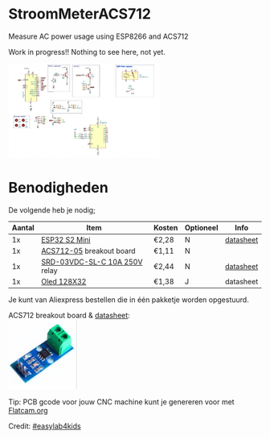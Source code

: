 # StroomMeterACS712
Measure AC power usage using ESP8266 and ACS712

Work in progress!!  Nothing to see here, not yet.

<img src="https://github.com/pappavis/StroomMeterACS712/blob/main/img/ACStroommeter_schema.jpg?raw=true" width="60%" height="60%" title="schema">

# Benodigheden
De volgende heb je nodig;

|Aantal|Item|Kosten|Optioneel|Info|
|------|----|------|---------|--|
|1x|<a href="https://nl.aliexpress.com/item/1005004344359250.html?spm=a2g0o.cart.0.0.6ca561d7aq0PVO&mp=1&gatewayAdapt=glo2nld">ESP32 S2 Mini</a>|€2,28|N|<a href="https://www.wemos.cc/en/latest/s2/s2_mini.html">datasheet</a>|
|1x|<a href="https://nl.aliexpress.com/item/32949264545.html?spm=a2g0o.productlist.main.1.1964577aTEmXD6&algo_pvid=6153c03f-b4b4-4653-a854-14e6c40e5aa0&aem_p4p_detail=202301040356468264624950022100000543353&algo_exp_id=6153c03f-b4b4-4653-a854-14e6c40e5aa0-0&pdp_ext_f=%7B%22sku_id%22%3A%2266268030503%22%7D&pdp_npi=2%40dis%21EUR%211.11%211.11%21%21%21%21%21%402145288516728334064801617d0767%2166268030503%21sea&curPageLogUid=MFJIrYuofizE&ad_pvid=202301040356468264624950022100000543353_1&ad_pvid=202301040356468264624950022100000543353_1">ACS712-05</a> breakout board|€1,11|N||<a href="https://octopart.com/datasheet/acs712elctr-05b-t-allegro+microsystems-38944601">datasheet</a>|J|
|1x|<a href="https://nl.aliexpress.com/item/32808620818.html?spm=a2g0o.order_list.order_list_main.5.2b0a79d2QUDt5m&gatewayAdapt=glo2nld">SRD-03VDC-SL-C 10A 250V</a> relay|€2,44|N|<a href="http://www.datasheetcafe.com/srd-05vdc-sl-c-datasheet-pdf/">datasheet</a>|
|1x|<a href="https://nl.aliexpress.com/item/32672327708.html?spm=a2g0o.cart.0.0.5e6f61d7sThdsn&mp=1&gatewayAdapt=glo2nld" target="_blank">Oled 128X32</a>|€1,38|J|datasheet|

Je kunt van Aliexpress bestellen die in één pakketje worden opgestuurd.



ACS712 breakout board &amp; <a href="https://octopart.com/datasheet/acs712elctr-05b-t-allegro+microsystems-38944601" target="_blank">datasheet</a>:<br>
<img src="https://github.com/pappavis/StroomMeterACS712/blob/main/img/acs712_breakout.jpg?raw=true" title="acs712_breakout"/></img>
<br>

Tip: PCB gcode voor jouw CNC machine kunt je genereren voor met <a href="http://flatcam.org" target="_blank">Flatcam.org</a>

Credit: <a href="https://www.youtube.com/@easylab4kids246" target="_blank">#easylab4kids</a>

